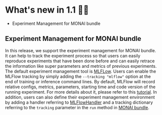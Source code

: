 # What's new in 1.1 🎉🎉

- Experiment Management for MONAI bundle


## Experiment Management for MONAI bundle

In this release, we support the experiment management for MONAI bundle. It can help to track the experiment process so that users can easily reproduce experiments that have been done before and can easily retrace the information like super parameters and metrics of previous experiments. The default experiment management tool is [MLFLow](https://mlflow.org/docs/latest/tracking.html). Users can enable the MLFlow tracking by simply adding the `--tracking "mlflow"` option at the end of training or inference command lines. By default, MLFlow will record relative configs, metrics, parameters, starting time and code version of the running experiment. For more details about it, please refer to this [tutorial](https://github.com/Project-MONAI/tutorials/blob/main/experiment_management/bundle_integrate_mlflow.ipynb). In addition, users can also define their experiment management environment by adding a handler referring to [MLFlowHandler](../../monai/handlers/mlflow_handler.py) and a tracking dictionary referring to the `tracking` parameter in the `run` method in [MONAI bundle](../../monai/bundle/scripts.py).